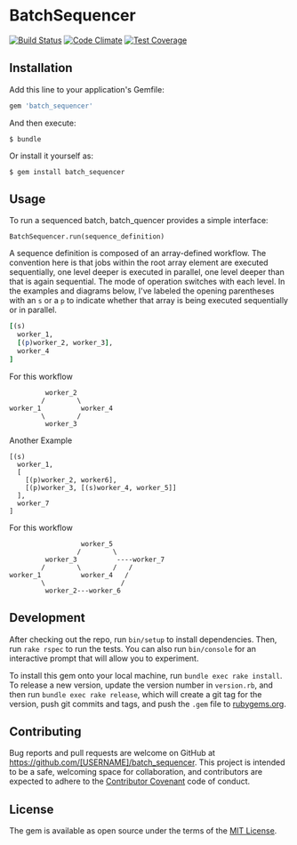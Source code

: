 # BatchSequencer

[![Build
Status](https://travis-ci.org/michaelkelly322/batch_sequencer.svg)](https://travis-ci.org/michaelkelly322/batch_sequencer)
[![Code
Climate](https://codeclimate.com/github/michaelkelly322/batch_sequencer/badges/gpa.svg)](https://codeclimate.com/github/michaelkelly322/batch_sequencer)
[![Test
Coverage](https://codeclimate.com/github/michaelkelly322/batch_sequencer/badges/coverage.svg)](https://codeclimate.com/github/michaelkelly322/batch_sequencer/coverage)

## Installation

Add this line to your application's Gemfile:

```ruby
gem 'batch_sequencer'
```

And then execute:

    $ bundle

Or install it yourself as:

    $ gem install batch_sequencer

## Usage

To run a sequenced batch, batch_quencer provides a simple interface:

```
BatchSequencer.run(sequence_definition)
```

A sequence definition is composed of an array-defined workflow.  The
convention here is that jobs within the root array element are executed
sequentially, one level deeper is executed in parallel, one level deeper
than that is again sequential.  The mode of operation switches with each
level.  In the examples and diagrams below, I've labeled the opening
parentheses with an `s` or a `p` to indicate whether that array is being
executed sequentially or in parallel.

```ruby
[(s)
  worker_1,
  [(p)worker_2, worker_3],
  worker_4
]
```

For this workflow
```
         worker_2
        /        \
worker_1          worker_4
        \        /
         worker_3
```

Another Example
```
[(s)
  worker_1,
  [
    [(p)worker_2, worker6],
    [(p)worker_3, [(s)worker_4, worker_5]]
  ],
  worker_7
]
```

For this workflow
```
                  worker_5
                 /        \
         worker_3          ----worker_7
        /        \        /   /
worker_1          worker_4   /
        \                   /
         worker_2---worker_6

```

## Development

After checking out the repo, run `bin/setup` to install dependencies. Then, run `rake rspec` to run the tests. You can also run `bin/console` for an interactive prompt that will allow you to experiment.

To install this gem onto your local machine, run `bundle exec rake install`. To release a new version, update the version number in `version.rb`, and then run `bundle exec rake release`, which will create a git tag for the version, push git commits and tags, and push the `.gem` file to [rubygems.org](https://rubygems.org).

## Contributing

Bug reports and pull requests are welcome on GitHub at https://github.com/[USERNAME]/batch_sequencer. This project is intended to be a safe, welcoming space for collaboration, and contributors are expected to adhere to the [Contributor Covenant](contributor-covenant.org) code of conduct.


## License

The gem is available as open source under the terms of the [MIT License](http://opensource.org/licenses/MIT).

